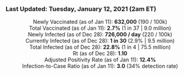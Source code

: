 ### Last Updated: Tuesday, January 12, 2021 (2am ET)
<p align="center">
Newly Vaccinated (as of Jan 11): <b>632,000</b>
(190 / 100k)<br>
Total Vaccinated (as of Jan 11): <b>2.7%</b>
(1 in 37 | 9.0 million)<br>
Newly Infected (as of Dec 28): <b>726,000 / day</b> 
(220 / 100k)<br>
Currently Infected (as of Dec 28): <b>1 in 30</b>
(2.9% | 9.5 million)<br>
Total Infected (as of Dec 28): <b>22.8%</b>
(1 in 4 | 75.5 million)<br>
Rt (as of Dec 28): <b>1.10</b><br>
Adjusted Positivity Rate (as of Jan 11): <b>12.4%</b><br>
Infection-to-Case Ratio (as of Jan 11): <b>3.0</b> (34% detection rate)</p>